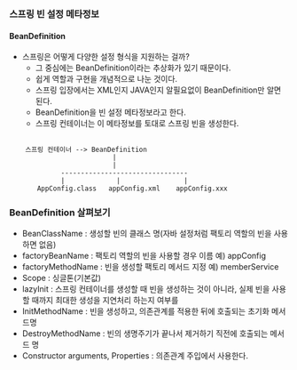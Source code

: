 ### 스프링 빈 설정 메타정보
#### BeanDefinition
* 스프링은 어떻게 다양한 설정 형식을 지원하는 걸까?
  * 그 중심에는 BeanDefinition이라는 추상화가 있기 때문이다.
  * 쉽게 역할과 구현을 개념적으로 나눈 것이다.
  * 스프링 입장에서는 XML인지 JAVA인지 알필요없이 BeanDefinition만 알면 된다.
  * BeanDefinition을 빈 설정 메타정보라고 한다.
  * 스프링 컨테이너는 이 메타정보를 토대로 스프링 빈을 생성한다.

```

    스프링 컨테이너 --> BeanDefinition
                          |
                          |
             --------------------------------
             |             |                |
       AppConfig.class   appConfig.xml    appConfig.xxx

```

### BeanDefinition 살펴보기
* BeanClassName : 생성할 빈의 클래스 명(자바 설정처럼 팩토리 역할의 빈을 사용하면 없음)
* factoryBeanName : 팩토리 역할의 빈을 사용할 경우 이름 예) appConfig
* factoryMethodName : 빈을 생성할 팩토리 메서드 지정 예) memberService
* Scope : 싱글톤(기본값)
* lazyInit : 스프링 컨테이너를 생성할 때 빈을 생성하는 것이 아니라, 실제 빈을 사용할 때까지 최대한 생성을 지연처리 하는지 여부를 
* InitMethodName : 빈을 생성하고, 의존관계를 적용한 뒤에 호출되는 초기화 메서드명
* DestroyMethodName : 빈의 생명주기가 끝나서 제거하기 직전에 호출되는 메서드 명
* Constructor arguments, Properties : 의존관계 주입에서 사용한다.

